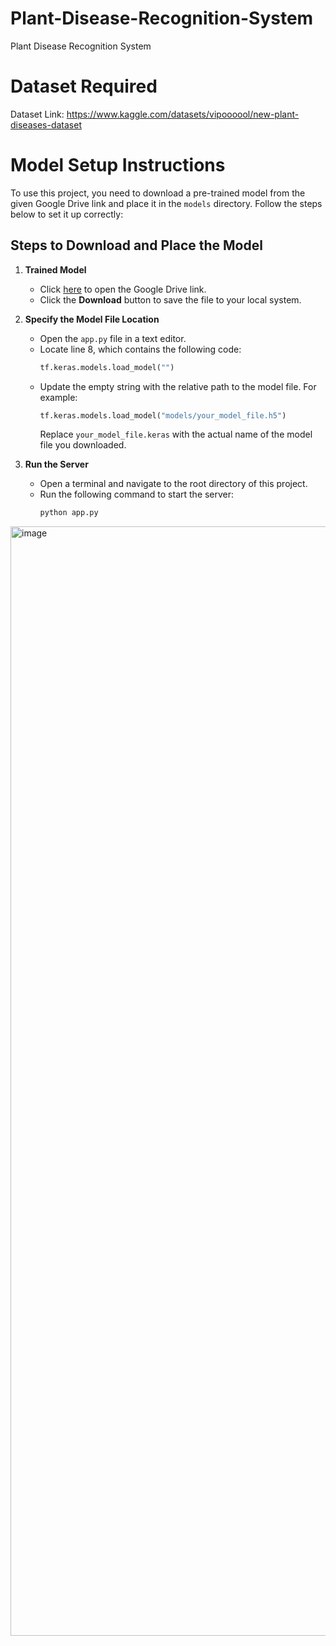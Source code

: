 # Plant-Disease-Recognition-System
Plant Disease Recognition System

# Dataset Required
Dataset Link: https://www.kaggle.com/datasets/vipoooool/new-plant-diseases-dataset

# Model Setup Instructions

To use this project, you need to download a pre-trained model from the given Google Drive link and place it in the `models` directory. Follow the steps below to set it up correctly:

## Steps to Download and Place the Model

1. **Trained Model**
   - Click [here]([https://drive.google.com/file/d/1Ond7UzrNOfdAXWedjlZr2sDXYU6MRBuj/view?usp=sharing](https://drive.google.com/file/d/1D7M0vK2JswSwxAY6AM4GZh3Qh4-LSXbO/view?usp=drive_link)) to open the Google Drive link.
   - Click the **Download** button to save the file to your local system.

1. **Specify the Model File Location**
   - Open the `app.py` file in a text editor.
   - Locate line 8, which contains the following code:
     ```python
     tf.keras.models.load_model("")
     ```
   - Update the empty string with the relative path to the model file. For example:
     ```python
     tf.keras.models.load_model("models/your_model_file.h5")
     ```
     Replace `your_model_file.keras` with the actual name of the model file you downloaded.

2. **Run the Server**
   - Open a terminal and navigate to the root directory of this project.
   - Run the following command to start the server:
     ```bash
     python app.py
     ```
<img width="3840" height="1775" alt="image" src="https://github.com/user-attachments/assets/b69b111e-cd17-44ee-bafe-d6a43403bf86" />
